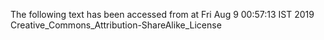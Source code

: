 The following text has been accessed from at Fri Aug 9 00:57:13 IST 2019
Creative_Commons_Attribution-ShareAlike_License
